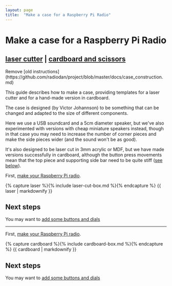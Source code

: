 ```yaml
---
layout: page
title:  "Make a case for a Raspberry Pi Radio"
---
```


Make a case for a Raspberry Pi Radio
===

## [laser cutter](#laser) | [cardboard and scissors](#cardboard)

<p class="todo">Remove [old instructions](https://github.com/radiodan/project/blob/master/docs/case_construction.md)</p>

This guide describes how to make a case, providing templates for a laser cutter and for a hand-made version in cardboard.

The case is designed (by Victor Johannson) to be something 
that can be changed and adapted to the size of different components.

Here we use a USB soundcard and a 5cm diameter speaker, but we've also 
experimented with versions with cheap miniature speakers instead, though 
in that case you may need to increase the number of corner pieces and 
make the side pieces wider (and the sound won't be as good).

It's also designed to be laser cut in 3mm acrylic or MDF, but we have 
made versions successfully in cardboard, although the button press 
movements mean that the top piece and supporting side bar need to be 
quite stiff ([see below](#cardboard)). 

<a name="laser"></a>

First, [make your Raspberry Pi radio](basic-pi-radio.html).

{% capture laser %}{% include laser-cut-box.md %}{% endcapture %}
  {{ laser | markdownify }}

Next steps
--

You may want to [add some buttons and dials](buttons-and-dials.html)

----

<a name="cardboard"></a>

First, [make your Raspberry Pi radio](basic-pi-radio.html).

{% capture cardboard %}{% include cardboard-box.md %}{% endcapture %}
  {{ cardboard | markdownify }}

Next steps
--

You may want to [add some buttons and dials](buttons-and-dials.html)
